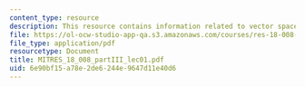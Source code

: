 ```yaml
---
content_type: resource
description: This resource contains information related to vector spaces.
file: https://ol-ocw-studio-app-qa.s3.amazonaws.com/courses/res-18-008-calculus-revisited-complex-variables-differential-equations-and-linear-algebra-fall-2011/6e90bf15a78e2de6244e9647d11e40d6_MITRES_18_008_partIII_lec01.pdf
file_type: application/pdf
resourcetype: Document
title: MITRES_18_008_partIII_lec01.pdf
uid: 6e90bf15-a78e-2de6-244e-9647d11e40d6
---
```

